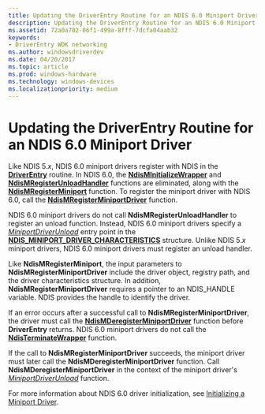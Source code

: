 ```yaml
---
title: Updating the DriverEntry Routine for an NDIS 6.0 Miniport Driver
description: Updating the DriverEntry Routine for an NDIS 6.0 Miniport Driver
ms.assetid: 72a0a702-06f1-499a-8fff-7dcfa04aab32
keywords:
- DriverEntry WDK networking
ms.author: windowsdriverdev
ms.date: 04/20/2017
ms.topic: article
ms.prod: windows-hardware
ms.technology: windows-devices
ms.localizationpriority: medium
---
```


# Updating the DriverEntry Routine for an NDIS 6.0 Miniport Driver





Like NDIS 5.*x*, NDIS 6.0 miniport drivers register with NDIS in the [**DriverEntry**](https://msdn.microsoft.com/library/windows/hardware/ff544113) routine. In NDIS 6.0, the [**NdisMInitializeWrapper**](https://msdn.microsoft.com/library/windows/hardware/ff553547) and [**NdisMRegisterUnloadHandler**](https://msdn.microsoft.com/library/windows/hardware/ff553606) functions are eliminated, along with the [**NdisMRegisterMiniport**](https://msdn.microsoft.com/library/windows/hardware/ff553602) function. To register the miniport driver with NDIS 6.0, call the [**NdisMRegisterMiniportDriver**](https://msdn.microsoft.com/library/windows/hardware/ff563654) function.

NDIS 6.0 miniport drivers do not call **NdisMRegisterUnloadHandler** to register an unload function. Instead, NDIS 6.0 miniport drivers specify a [*MiniportDriverUnload*](https://msdn.microsoft.com/library/windows/hardware/ff559378) entry point in the [**NDIS\_MINIPORT\_DRIVER\_CHARACTERISTICS**](https://msdn.microsoft.com/library/windows/hardware/ff565958) structure. Unlike NDIS 5.*x* miniport drivers, NDIS 6.0 miniport drivers must register an unload handler.

Like **NdisMRegisterMiniport**, the input parameters to **NdisMRegisterMiniportDriver** include the driver object, registry path, and the driver characteristics structure. In addition, **NdisMRegisterMiniportDriver** requires a pointer to an NDIS\_HANDLE variable. NDIS provides the handle to identify the driver.

If an error occurs after a successful call to **NdisMRegisterMiniportDriver**, the driver must call the [**NdisMDeregisterMiniportDriver**](https://msdn.microsoft.com/library/windows/hardware/ff563578) function before **DriverEntry** returns. NDIS 6.0 miniport drivers do not call the [**NdisTerminateWrapper**](https://msdn.microsoft.com/library/windows/hardware/ff554814) function.

If the call to **NdisMRegisterMiniportDriver** succeeds, the miniport driver must later call the **NdisMDeregisterMiniportDriver** function. Call **NdisMDeregisterMiniportDriver** in the context of the miniport driver's [*MiniportDriverUnload*](https://msdn.microsoft.com/library/windows/hardware/ff559378) function.

For more information about NDIS 6.0 driver initialization, see [Initializing a Miniport Driver](initializing-a-miniport-driver.md).

 

 





